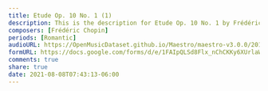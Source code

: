 ```yaml
---
title: Etude Op. 10 No. 1 (1)
description: This is the description for Etude Op. 10 No. 1 by Frédéric Chopin
composers: [Frédéric Chopin]
periods: [Romantic]
audioURL: https://OpenMusicDataset.github.io/Maestro/maestro-v3.0.0/2015/MIDI-Unprocessed_R1_D1-1-8_mid--AUDIO-from_mp3_03_R1_2015_wav--2.midi
formURL: https://docs.google.com/forms/d/e/1FAIpQLSd8Flx_nChCKKy6XUrlaWBCk5UfF7bsLR7VtdeJ0E7aqc5-Mg/viewform
comments: true
share: true
date: 2021-08-08T07:43:13-06:00
---
```

